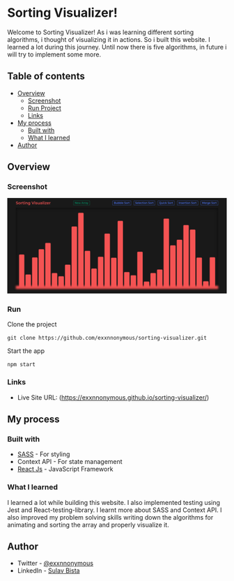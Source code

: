 # Sorting Visualizer!

Welcome to Sorting Visualizer! As i was learning different sorting algorithms, i thought of visualizing it in actions. So i built this website. I learned a lot during this journey. Until now there is five algorithms, in future i will try to implement some more.

## Table of contents
- [Overview](#overview)
	 - [Screenshot](#screenshot)
	- [Run Project](#run)
	 - [Links](#links)
- [My process](#my-process)
  - [Built with](#built-with)
  - [What I learned](#what-i-learned)
- [Author](#author)

## Overview

### Screenshot

[![](./screenshot.png)](https://exxnnonymous.github.io/sorting-visualizer/)

### Run
Clone the project

    git clone https://github.com/exxnnonymous/sorting-visualizer.git
Start the app

    npm start

### Links
- Live Site URL: (https://exxnnonymous.github.io/sorting-visualizer/)

## My process

### Built with
- [SASS](https://sass-lang.com/) - For styling
- Context API - For state management
- [React Js](https://nextjs.org/) - JavaScript Framework

### What I learned

I learned a lot while building this website. I also implemented testing using Jest and React-testing-library. I learnt more about SASS and Context API. I also improved my problem solving skills writing down the algorithms for animating and sorting the array and properly visualize it.

## Author

- Twitter - [@exxnnonymous](https://www.twitter.com/exxnnonymous)
- LinkedIn - [Sulav Bista](https://www.linkedin.com/in/sulav-bista/)